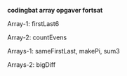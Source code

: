 **codingbat array opgaver fortsat**

Array\-1: firstLast6

Array\-2: countEvens

Arrays\-1: sameFirstLast, makePi, sum3

Arrays\-2: bigDiff